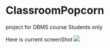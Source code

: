 # ClassroomPopcorn
project for DBMS course Students only

Here is current screenShot
<img src="https://github.com/madHEYsia/ClassroomPopcorn/blob/master/Screenshot.JPG" >
